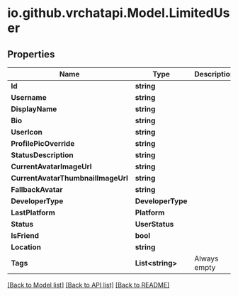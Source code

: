 
# io.github.vrchatapi.Model.LimitedUser

## Properties

Name | Type | Description | Notes
------------ | ------------- | ------------- | -------------
**Id** | **string** |  | [readonly] 
**Username** | **string** |  | 
**DisplayName** | **string** |  | 
**Bio** | **string** |  | [optional] 
**UserIcon** | **string** |  | 
**ProfilePicOverride** | **string** |  | 
**StatusDescription** | **string** |  | 
**CurrentAvatarImageUrl** | **string** |  | 
**CurrentAvatarThumbnailImageUrl** | **string** |  | 
**FallbackAvatar** | **string** |  | 
**DeveloperType** | **DeveloperType** |  | 
**LastPlatform** | **Platform** |  | 
**Status** | **UserStatus** |  | 
**IsFriend** | **bool** |  | 
**Location** | **string** |  | 
**Tags** | **List&lt;string&gt;** | Always empty | 

[[Back to Model list]](../README.md#documentation-for-models)
[[Back to API list]](../README.md#documentation-for-api-endpoints)
[[Back to README]](../README.md)

